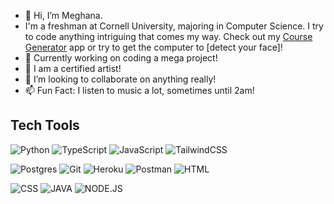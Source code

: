 - 👋 Hi, I’m Meghana.
- I'm a freshman at Cornell University, majoring in Computer Science. I try to code anything intriguing that comes my way. Check out my [Course Generator]() app or try to get the computer to [detect your face]! 
- 👀 Currently working on coding a mega project!
- 🌱 I am a certified artist!
- 💞️ I’m looking to collaborate on anything really!
- 📫 Fun Fact: I listen to music a lot, sometimes until 2am!

<!---
maggike/maggike is a ✨ special ✨ repository because its `README.md` (this file) appears on your GitHub profile.
You can click the Preview link to take a look at your changes.
--->
## Tech Tools 

<!---![Go](https://img.shields.io/badge/go-%2300ADD8.svg?style=for-the-badge&logo=go&logoColor=white)--->
![Python](https://img.shields.io/badge/python-%2314354C.svg?style=for-the-badge&logo=python&logoColor=white)
![TypeScript](https://img.shields.io/badge/TypeScript-007ACC?style=for-the-badge&logo=typescript&logoColor=white)
![JavaScript](https://img.shields.io/badge/javascript-%23323330.svg?style=for-the-badge&logo=javascript&logoColor=%23F7DF1E)
![TailwindCSS](https://img.shields.io/badge/tailwindcss-%2338B2AC.svg?style=for-the-badge&logo=tailwind-css&logoColor=white)


![Postgres](https://img.shields.io/badge/postgres-%23316192.svg?style=for-the-badge&logo=postgresql&logoColor=white)
![Git](https://img.shields.io/badge/git-%23F05033.svg?style=for-the-badge&logo=git&logoColor=white)
![Heroku](https://img.shields.io/badge/heroku-%23430098.svg?style=for-the-badge&logo=heroku&logoColor=white)
![Postman](https://img.shields.io/badge/Postman-FF6C37?style=for-the-badge&logo=postman&logoColor=white)
![HTML](https://img.shields.io/badge/HTML-239120?style=for-the-badge&logo=html5&logoColor=white)


![CSS](https://img.shields.io/badge/CSS-239120?&style=for-the-badge&logo=css3&logoColor=white)
![JAVA](https://img.shields.io/badge/Java-ED8B00?style=for-the-badge&logo=openjdk&logoColor=white)
![NODE.JS](https://img.shields.io/badge/Node.js-43853D?style=for-the-badge&logo=node.js&logoColor=white)



<!---![LaTeX](https://img.shields.io/badge/latex-%23008080.svg?style=for-the-badge&logo=latex&logoColor=white)--->

<!---![Flask](https://img.shields.io/badge/flask-%23000.svg?style=for-the-badge&logo=flask&logoColor=white)--->
<!---![Vue.js](https://img.shields.io/badge/vuejs-%2335495e.svg?style=for-the-badge&logo=vuedotjs&logoColor=%234FC08D)--->
<!---![Nuxt.js](https://img.shields.io/badge/Nuxt-black?style=for-the-badge&logo=nuxt.js&logoColor=white)--->
<!---![Svelte](https://img.shields.io/badge/svelte-%23f1413d.svg?style=for-the-badge&logo=svelte&logoColor=white)--->



<!---![Jekyll](https://img.shields.io/static/v1?style=for-the-badge&message=Jekyll&color=CC0000&logo=Jekyll&logoColor=FFFFFF&label=)--->

<!---[![Wakatime Stats](https://wakatime.com/badge/user/86d68e60-3404-43cd-94b6-e82de814439f.svg?style=for-the-badge)](https://wakatime.com/@86d68e60-3404-43cd-94b6-e82de814439f)--->
<!---[![Stars Earned](https://img.shields.io/github/stars/Destaq?affiliations=OWNER%2CCOLLABORATOR&label=STARS%20EARNED&style=for-the-badge)]---><!---(https://img.shields.io/github/stars/Destaq?affiliations=OWNER%2CCOLLABORATOR&label=STARS%20EARNED&style=for-the-badge)--->

